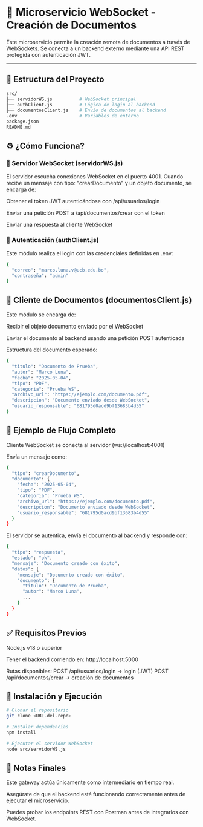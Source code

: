 # 📡 Microservicio WebSocket - Creación de Documentos

Este microservicio permite la creación remota de documentos a través de WebSockets. Se conecta a un backend externo mediante una API REST protegida con autenticación JWT.

---

## 📁 Estructura del Proyecto

```bash
src/
├── servidorWS.js          # WebSocket principal
├── authClient.js          # Lógica de login al backend
├── documentosClient.js    # Envío de documentos al backend
.env                       # Variables de entorno
package.json
README.md
```


## ⚙️ ¿Cómo Funciona?
### 🧩 Servidor WebSocket (servidorWS.js)
El servidor escucha conexiones WebSocket en el puerto 4001. Cuando recibe un mensaje con tipo: "crearDocumento" y un objeto documento, se encarga de:

Obtener el token JWT autenticándose con /api/usuarios/login

Enviar una petición POST a /api/documentos/crear con el token

Enviar una respuesta al cliente WebSocket


### 🔐 Autenticación (authClient.js)
Este módulo realiza el login con las credenciales definidas en .env:
```bash
{
  "correo": "marco.luna.v@ucb.edu.bo",
  "contraseña": "admin"
}
```

## 📄 Cliente de Documentos (documentosClient.js)
Este módulo se encarga de:

Recibir el objeto documento enviado por el WebSocket

Enviar el documento al backend usando una petición POST autenticada

Estructura del documento esperado:

```bash
{
  "titulo": "Documento de Prueba",
  "autor": "Marco Luna",
  "fecha": "2025-05-04",
  "tipo": "PDF",
  "categoria": "Prueba WS",
  "archivo_url": "https://ejemplo.com/documento.pdf",
  "descripcion": "Documento enviado desde WebSocket",
  "usuario_responsable": "681795d0acd9bf13683b4d55"
}

```

## 🧪 Ejemplo de Flujo Completo
Cliente WebSocket se conecta al servidor (ws://localhost:4001)

Envía un mensaje como:
```bash
{
  "tipo": "crearDocumento",
  "documento": {
    "fecha": "2025-05-04",
    "tipo": "PDF",
    "categoria": "Prueba WS",
    "archivo_url": "https://ejemplo.com/documento.pdf",
    "descripcion": "Documento enviado desde WebSocket",
    "usuario_responsable": "681795d0acd9bf13683b4d55"
  }
}


```

El servidor se autentica, envía el documento al backend y responde con:

```bash
{
  "tipo": "respuesta",
  "estado": "ok",
  "mensaje": "Documento creado con éxito",
  "datos": {
    "mensaje": "Documento creado con éxito",
    "documento": {
      "titulo": "Documento de Prueba",
      "autor": "Marco Luna",
      ...
    }
  }
}
```

## ✅ Requisitos Previos

Node.js v18 o superior

Tener el backend corriendo en: http://localhost:5000

Rutas disponibles:
  POST /api/usuarios/login → login (JWT)
  POST /api/documentos/crear → creación de documentos

## 🚀 Instalación y Ejecución

```bash
# Clonar el repositorio
git clone <URL-del-repo>

# Instalar dependencias
npm install

# Ejecutar el servidor WebSocket
node src/servidorWS.js

```

## 📌 Notas Finales
Este gateway actúa únicamente como intermediario en tiempo real.

Asegúrate de que el backend esté funcionando correctamente antes de ejecutar el microservicio.

Puedes probar los endpoints REST con Postman antes de integrarlos con WebSocket.
